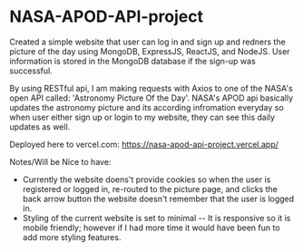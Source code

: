 # NASA-APOD-API-project

Created a simple website that user can log in and sign up and redners the picture of the day using MongoDB, ExpressJS, ReactJS, and NodeJS.
User information is stored in the MongoDB database if the sign-up was successful.

By using RESTful api, I am making requests with Axios to one of the NASA's open API called: 'Astronomy Picture Of the Day'. NASA's APOD api basically
updates the astronomy picture and its according infromation everyday so when user either sign up or login to my website, they can see this daily updates
as well.

Deployed here to vercel.com: https://nasa-apod-api-project.vercel.app/

Notes/Will be Nice to have:
* Currently the website doens't provide cookies so when the user is registered or logged in, re-routed to the picture page,
  and clicks the back arrow button the website doesn't remember that the user is logged in.
* Styling of the current website is set to minimal -- It is responsive so it is mobile friendly; however if I had more time it would have been fun to
  add more styling features.
